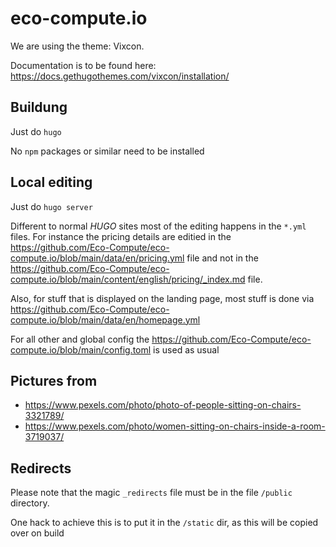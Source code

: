 # eco-compute.io

We are using the theme: Vixcon.

Documentation is to be found here: https://docs.gethugothemes.com/vixcon/installation/

## Buildung

Just do `hugo`

No `npm` packages or similar need to be installed

## Local editing

Just do `hugo server`

Different to normal *HUGO* sites most of the editing happens in the `*.yml` files. For instance the pricing details are editied in the https://github.com/Eco-Compute/eco-compute.io/blob/main/data/en/pricing.yml file and not in the https://github.com/Eco-Compute/eco-compute.io/blob/main/content/english/pricing/_index.md file.

Also, for stuff that is displayed on the landing page, most stuff is done via https://github.com/Eco-Compute/eco-compute.io/blob/main/data/en/homepage.yml

For all other and global config the https://github.com/Eco-Compute/eco-compute.io/blob/main/config.toml is used as usual

## Pictures from

- https://www.pexels.com/photo/photo-of-people-sitting-on-chairs-3321789/
- https://www.pexels.com/photo/women-sitting-on-chairs-inside-a-room-3719037/

## Redirects

Please note that the magic `_redirects` file must be in the file `/public` directory.

One hack to achieve this is to put it in the `/static` dir, as this will be copied over on build
